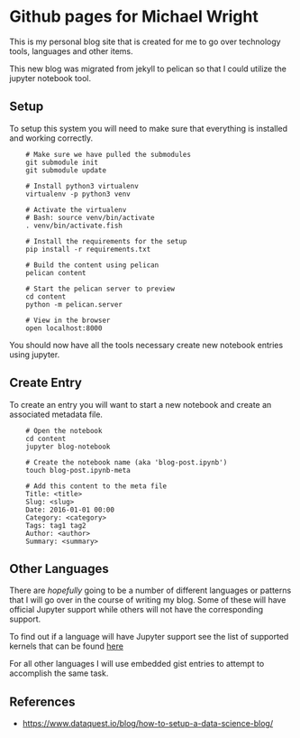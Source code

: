 Github pages for Michael Wright
===========================================

This is my personal blog site that is created for me to go over technology tools, languages
and other items.    

This new blog was migrated from jekyll to pelican so that I could utilize the jupyter 
notebook tool.    

## Setup

To setup this system you will need to make sure that everything is installed and working 
correctly.   

        # Make sure we have pulled the submodules
        git submodule init
        git submodule update

        # Install python3 virtualenv
        virtualenv -p python3 venv

        # Activate the virtualenv
        # Bash: source venv/bin/activate
        . venv/bin/activate.fish
        
        # Install the requirements for the setup
        pip install -r requirements.txt

        # Build the content using pelican
        pelican content

        # Start the pelican server to preview 
        cd content
        python -m pelican.server

        # View in the browser
        open localhost:8000

You should now have all the tools necessary create new notebook entries using jupyter.  

## Create Entry

To create an entry you will want to start a new notebook and create an associated metadata file.   

        # Open the notebook
        cd content
        jupyter blog-notebook

        # Create the notebook name (aka 'blog-post.ipynb')
        touch blog-post.ipynb-meta 

        # Add this content to the meta file
        Title: <title>
        Slug: <slug>
        Date: 2016-01-01 00:00
        Category: <category>
        Tags: tag1 tag2
        Author: <author>
        Summary: <summary>

## Other Languages

There are _hopefully_ going to be a number of different languages or patterns that I will go over
in the course of writing my blog. Some of these will have official Jupyter support while others will 
not have the corresponding support.   

To find out if a language will have Jupyter support see the list of supported kernels that can be
found [here](https://github.com/ipython/ipython/wiki/IPython-kernels-for-other-languages)    

For all other languages I will use embedded gist entries to attempt to accomplish the same task.    
        
## References

* https://www.dataquest.io/blog/how-to-setup-a-data-science-blog/



